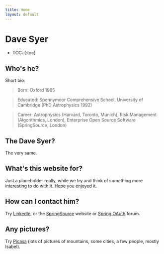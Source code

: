 ```yaml
---
title: Home
layout: default
---
```


# Dave Syer

* TOC:
{:toc}

## Who's he?

Short bio:

>    Born: Oxford 1965

>    Educated: Spennymoor Comprehensive School, University of Cambridge (PhD Astrophysics 1992)

>    Career: Astrophysics (Harvard, Toronto, Munich), Risk Management (Algorithmics, London), Enterprise Open Source Software (SpringSource, London) 

## The Dave Syer?

The very same.

## What's this website for?

Just a placeholder really, while we try and think of something more interesting to do with it. Hope you enjoyed it.

## How can I contact him?

Try [LinkedIn](http://www.linkedin.com/), or the [SpringSource](http://www.springsource.com/) website or [Spring OAuth](http://forum.springsource.org/forumdisplay.php?f=79) forum.

## Any pictures?

Try [Picasa](http://picasaweb.google.com/david.syer) (lots of pictures of mountains, some cities, a few people, mostly Isabel). 
